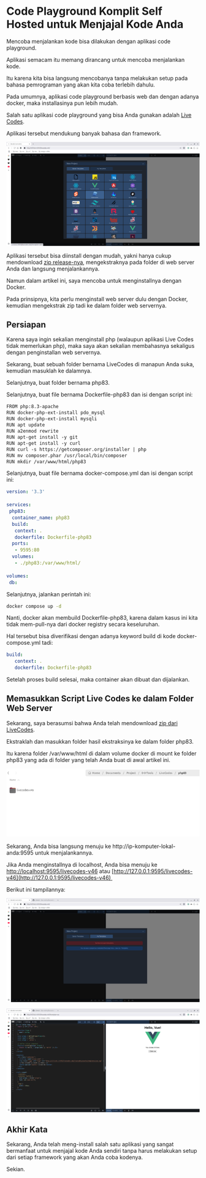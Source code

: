# Code Playground Komplit Self Hosted untuk Menjajal Kode Anda

Mencoba menjalankan kode bisa dilakukan dengan aplikasi code playground.

Aplikasi semacam itu memang dirancang untuk mencoba menjalankan kode.

Itu karena kita bisa langsung mencobanya tanpa melakukan setup pada bahasa pemrograman yang akan kita coba terlebih dahulu.

Pada umumnya, aplikasi code playground berbasis web dan dengan adanya docker, maka installasinya pun lebih mudah.

Salah satu aplikasi code playground yang bisa Anda gunakan adalah [Live Codes](https://github.com/live-codes/livecodes).

Aplikasi tersebut mendukung banyak bahasa dan framework.

<p align="center">
    <img src="../../media/Screenshot-from-2025-06-22-02-35-51.png?raw=true" alt="tampilan"/>
</p>

Aplikasi tersebut bisa diinstall dengan mudah, yakni hanya cukup mendownload [zip release-nya](https://github.com/live-codes/livecodes/releases/download/v46/livecodes-v46.zip), mengekstraknya pada folder di web server Anda dan langsung menjalankannya.

Namun dalam artikel ini, saya mencoba untuk menginstallnya dengan Docker.

Pada prinsipnya, kita perlu menginstall web server dulu dengan Docker, kemudian mengekstrak zip tadi ke dalam folder web servernya.

## Persiapan

Karena saya ingin sekalian menginstall php (walaupun aplikasi Live Codes tidak memerlukan php), maka saya akan sekalian membahasnya sekaligus dengan penginstallan web servernya.

Sekarang, buat sebuah folder bernama LiveCodes di manapun Anda suka, kemudian masuklah ke dalamnya.

Selanjutnya, buat folder bernama php83.

Selanjutnya, buat file bernama Dockerfile-php83 dan isi dengan script ini:

```docker
FROM php:8.3-apache
RUN docker-php-ext-install pdo_mysql
RUN docker-php-ext-install mysqli
RUN apt update
RUN a2enmod rewrite
RUN apt-get install -y git
RUN apt-get install -y curl
RUN curl -s https://getcomposer.org/installer | php
RUN mv composer.phar /usr/local/bin/composer
RUN mkdir /var/www/html/php83
```

Selanjutnya, buat file bernama docker-compose.yml dan isi dengan script ini:

```yaml
version: '3.3'

services:
 php83:
  container_name: php83
  build:
   context: .
   dockerfile: Dockerfile-php83
  ports:
   - 9595:80
  volumes:
   - ./php83:/var/www/html/

volumes:
 db:
```

Selanjutnya, jalankan perintah ini:

```bash
docker compose up -d
```

Nanti, docker akan membuild Dockerfile-php83, karena dalam kasus ini kita tidak mem-pull-nya dari docker registry secara keseluruhan.

Hal tersebut bisa diverifikasi dengan adanya keyword build di kode docker-compose.yml tadi:

```yaml
build:
   context: .
   dockerfile: Dockerfile-php83
```

Setelah proses build selesai, maka container akan dibuat dan dijalankan.

## Memasukkan Script Live Codes ke dalam Folder Web Server

Sekarang, saya berasumsi bahwa Anda telah mendownload [zip dari LiveCodes](https://github.com/live-codes/livecodes/releases/download/v46/livecodes-v46.zip).

Ekstraklah dan masukkan folder hasil ekstraksinya ke dalam folder php83.

Itu karena folder /var/www/html di dalam volume docker di mount ke folder php83 yang ada di folder yang telah Anda buat di awal artikel ini.

<p align="center">
    <img src="../../media/Screenshot-from-2025-06-22-02-57-22.png?raw=true" alt="tampilan"/>
</p>

Sekarang, Anda bisa langsung menuju ke http://ip-komputer-lokal-anda:9595 untuk menjalankannya.

Jika Anda menginstallnya di localhost, Anda bisa menuju ke [http://localhost:9595/livecodes-v46](http://localhost:9595/livecodes-v46) atau [http://127.0.0.1:9595/livecodes-v46](http://127.0.0.1:9595/livecodes-v46) 

Berikut ini tampilannya:

<p align="center">
    <img src="../../media/Screenshot-from-2025-06-22-03-00-46.png?raw=true" alt="tampilan"/>
</p>

<p align="center">
    <img src="../../media/Screenshot-from-2025-06-22-03-00-55.png?raw=true" alt="tampilan"/>
</p>

## Akhir Kata

Sekarang, Anda telah meng-install salah satu aplikasi yang sangat bermanfaat untuk menjajal kode Anda sendiri tanpa harus melakukan setup dari setiap framework yang akan Anda coba kodenya.

Sekian.
